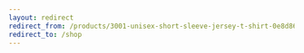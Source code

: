 ```yaml
---
layout: redirect
redirect_from: /products/3001-unisex-short-sleeve-jersey-t-shirt-0e8d8631-798b-4ef3-85fe-ede5f31f7f33
redirect_to: /shop
---
```


